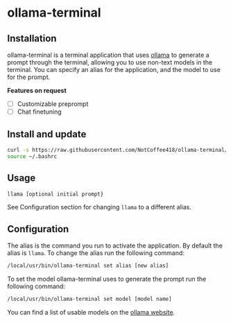 # ollama-terminal

## Installation
ollama-terminal is a terminal application that uses [ollama](https://ollama.ai) to generate a prompt through the terminal, allowing you to use non-text models in the terminal.
You can specify an alias for the application, and the model to use for the prompt.

**Features on request**
- [ ] Customizable preprompt
- [ ] Chat finetuning

## Install and update
```bash
curl -s https://raw.githubusercontent.com/NotCoffee418/ollama-terminal/main/install.sh | sudo bash
source ~/.bashrc
```

## Usage
```bash
llama [optional initial prompt}
```
See Configuration section for changing `llama` to a different alias.

## Configuration
The alias is the command you run to activate the application. By default the alias is `llama`.
To change the alias run the following command:
```bash
/local/usr/bin/ollama-terminal set alias [new alias]
```

To set the model ollama-terminal uses to generate the prompt run the following command:
```bash
/local/usr/bin/ollama-terminal set model [model name]
```
You can find a list of usable models on the [ollama website](https://ollama.ai/library).
